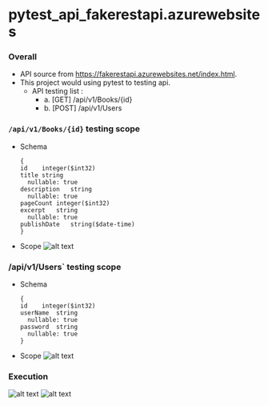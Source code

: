 # pytest_api_fakerestapi.azurewebsites


### Overall
- API source from https://fakerestapi.azurewebsites.net/index.html.
- This project would using pytest to testing api.
  - API testing list :
    - a. [GET] /api/v1/Books/{id} 
    - b. [POST] /api/v1/Users
    
    
### `/api/v1/Books/{id}` testing scope
- Schema
  ```schema
  {
  id	integer($int32)
  title	string
    nullable: true
  description	string
    nullable: true
  pageCount	integer($int32)
  excerpt	string
    nullable: true
  publishDate	string($date-time)
  }
  ```
- Scope
![alt text](https://github.com/taurus5650/Drafting-pytest_api_fakerestapi.azurewebsites/blob/main/xmind/get-api-v1-books-id.png)


### /api/v1/Users` testing scope
- Schema
  ```schema
  {
  id	integer($int32)
  userName	string
    nullable: true
  password	string
    nullable: true
  }
  ```
- Scope
![alt text](https://github.com/taurus5650/Drafting-pytest_api_fakerestapi.azurewebsites/blob/main/xmind/post-api-v1-users.png)


### Execution
![alt text](https://github.com/taurus5650/Drafting-pytest_api_fakerestapi.azurewebsites/blob/main/xmind/get-api-v1-books-id.png)
![alt text](https://github.com/taurus5650/Drafting-pytest_api_fakerestapi.azurewebsites/blob/main/xmind/post-api-v1-users-result.png)


